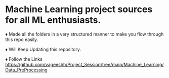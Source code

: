 # Machine Learning project sources for all ML enthusiasts.
♦️ Made all the folders in a very structured manner to make you flow through this repo easily.

♦️ Will Keep Updating this repository.

♦️ Follow the Links 
https://github.com/vageeshh/Project_Session/tree/main/Machine_Learning/Data_PreProcessing
